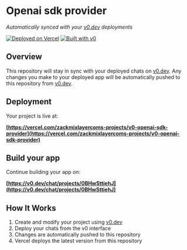 # Openai sdk provider

*Automatically synced with your [v0.dev](https://v0.dev) deployments*

[![Deployed on Vercel](https://img.shields.io/badge/Deployed%20on-Vercel-black?style=for-the-badge&logo=vercel)](https://vercel.com/zackmixlayercoms-projects/v0-openai-sdk-provider)
[![Built with v0](https://img.shields.io/badge/Built%20with-v0.dev-black?style=for-the-badge)](https://v0.dev/chat/projects/0BHwSttiehJ)

## Overview

This repository will stay in sync with your deployed chats on [v0.dev](https://v0.dev).
Any changes you make to your deployed app will be automatically pushed to this repository from [v0.dev](https://v0.dev).

## Deployment

Your project is live at:

**[https://vercel.com/zackmixlayercoms-projects/v0-openai-sdk-provider](https://vercel.com/zackmixlayercoms-projects/v0-openai-sdk-provider)**

## Build your app

Continue building your app on:

**[https://v0.dev/chat/projects/0BHwSttiehJ](https://v0.dev/chat/projects/0BHwSttiehJ)**

## How It Works

1. Create and modify your project using [v0.dev](https://v0.dev)
2. Deploy your chats from the v0 interface
3. Changes are automatically pushed to this repository
4. Vercel deploys the latest version from this repository